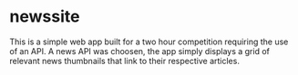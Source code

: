 # newssite
This is a simple web app built for a two hour competition requiring the use of an API. A news API was choosen, the app simply displays a grid
of relevant news thumbnails that link to their respective articles.
